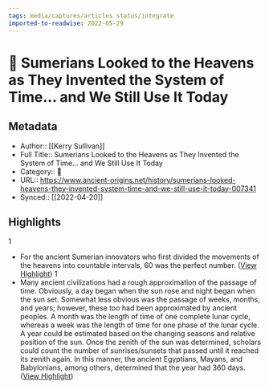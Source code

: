 ```yaml
---
tags: media/captures/articles status/integrate
imported-to-readwise: 2022-05-29
---
```

# 📰 Sumerians Looked to the Heavens as They Invented the System of Time… and We Still Use It Today

## Metadata
- Author:: [[Kerry Sullivan]]
- Full Title:: Sumerians Looked to the Heavens as They Invented the System of Time… and We Still Use It Today
- Category:: 📰
- URL:: https://www.ancient-origins.net/history/sumerians-looked-heavens-they-invented-system-time-and-we-still-use-it-today-007341
- Synced:: [[2022-04-20]]

## Highlights
1
- For the ancient Sumerian innovators who first divided the movements of the heavens into countable intervals, 60 was the perfect number. ([View Highlight](https://instapaper.com/read/1500318571/19350760))
1
- Many ancient civilizations had a rough approximation of the passage of time. Obviously, a day began when the sun rose and night began when the sun set. Somewhat less obvious was the passage of weeks, months, and years; however, these too had been approximated by ancient peoples. A month was the length of time of one complete lunar cycle, whereas a week was the length of time for one phase of the lunar cycle. A year could be estimated based on the changing seasons and relative position of the sun. Once the zenith of the sun was determined, scholars could count the number of sunrises/sunsets that passed until it reached its zenith again. In this manner, the ancient Egyptians, Mayans, and Babylonians, among others, determined that the year had 360 days. ([View Highlight](https://instapaper.com/read/1500318571/19350768))
